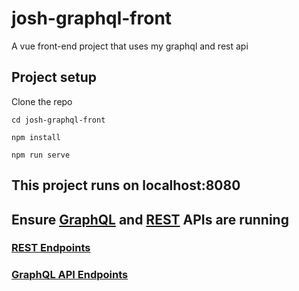 # josh-graphql-front
A vue front-end project that uses my graphql and rest api

## Project setup
Clone the repo

```
cd josh-graphql-front
```

```
npm install
```

```
npm run serve
```

## This project runs on localhost:8080

## Ensure [GraphQL](https://github.com/jneb28/josh-graphql-prisma) and [REST](https://github.com/jneb28/josh-node-crud) APIs are running

### [REST Endpoints](https://github.com/jneb28/josh-graphql-front/blob/master/src/components/HelloWorld.vue)

### [GraphQL API Endpoints](https://github.com/jneb28/josh-graphql-front/blob/master/src/components/Players.vue)
